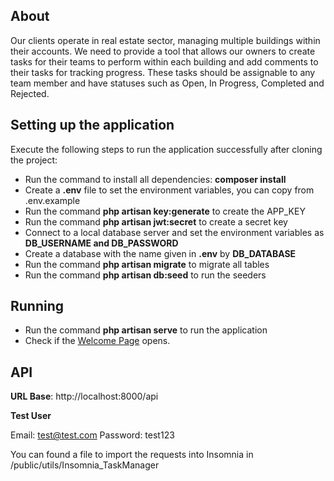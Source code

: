## About

Our clients operate in real estate sector, managing multiple buildings within their accounts. We need to provide a tool that allows our owners to create tasks for their teams to perform within each building and add comments to their tasks for tracking progress. These tasks should be assignable to any team member and have statuses such as Open, In Progress, Completed and Rejected.

## Setting up the application

Execute the following steps to run the application successfully after cloning the project:

- Run the command to install all dependencies: **composer install**
- Create a **.env** file to set the environment variables, you can copy from .env.example
- Run the command **php artisan key:generate** to create the APP_KEY
- Run the command **php artisan jwt:secret** to create a secret key
- Connect to a local database server and set the environment variables as **DB_USERNAME and DB_PASSWORD**
- Create a database with the name given in **.env** by **DB_DATABASE**
- Run the command **php artisan migrate** to migrate all tables
- Run the command **php artisan db:seed**  to run the seeders

## Running

- Run the command **php artisan serve**  to run the application
- Check if the [Welcome Page](http://localhost:8000) opens.

## API

**URL Base**: http://localhost:8000/api

**Test User**

Email: test@test.com
Password: test123

You can found a file to import the requests into Insomnia in /public/utils/Insomnia_TaskManager